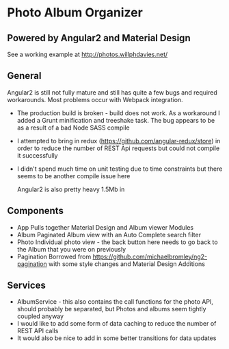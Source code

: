 # Photo Album Organizer 
## Powered by Angular2 and Material Design

See a working example at http://photos.willphdavies.net/

## General

Angular2 is still not fully mature and still has quite a few bugs and required workarounds.
Most problems occur with Webpack integration.

* The production build is broken - build does not work.  As a workaround I added a Grunt minification and treeshake task.
    The bug appears to be as a result of a bad Node SASS compile
* I attempted to bring in redux (https://github.com/angular-redux/store) in order to reduce the number of REST Api requests 
    but could not compile it successfully 
* I didn't spend much time on unit testing due to time constraints but there seems to be another compile issue here  

  Angular2 is also pretty heavy 1.5Mb in 

## Components

* App
    Pulls together Material Design and Album viewer Modules
* Album
    Paginated Album view with an Auto Complete search filter
* Photo
    Individual photo view - the back button here needs to go back to the Album that you were on previously
* Pagination 
    Borrowed from https://github.com/michaelbromley/ng2-pagination with some style changes and Material Design Additions

## Services
    
* AlbumService - this also contains the call functions for the photo API, should probably be separated, but Photos
    and albums seem tightly coupled anyway
* I would like to add some form of data caching to reduce the number of REST API calls    
* It would also be nice to add in some better transitions for data updates
    
    